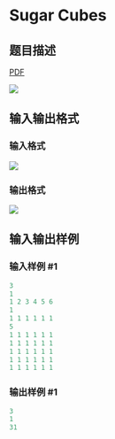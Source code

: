 # Sugar Cubes

## 题目描述

[problemUrl]: https://uva.onlinejudge.org/index.php?option=com_onlinejudge&Itemid=8&category=23&page=show_problem&problem=2082

[PDF](https://uva.onlinejudge.org/external/111/p11141.pdf)

![](https://cdn.luogu.com.cn/upload/vjudge_pic/UVA11141/d46416b7bbfcceefdecb589a03203959276a3ed7.png)

## 输入输出格式

### 输入格式

![](https://cdn.luogu.com.cn/upload/vjudge_pic/UVA11141/cb33bee18d20c1126b0c5456e935850367cdc243.png)

### 输出格式

![](https://cdn.luogu.com.cn/upload/vjudge_pic/UVA11141/d19ff5935ba8d6c1a93ec83e8920c647a08c7d76.png)

## 输入输出样例

### 输入样例 #1

```cpp
3
1
1 2 3 4 5 6
1
1 1 1 1 1 1
5
1 1 1 1 1 1
1 1 1 1 1 1
1 1 1 1 1 1
1 1 1 1 1 1
1 1 1 1 1 1
```


### 输出样例 #1

```cpp
3
1
31
```


